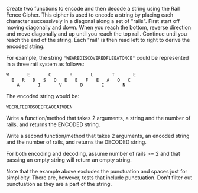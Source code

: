 Create two functions to encode and then decode a string using the Rail Fence Cipher. This cipher is used to encode a string by placing each character successively in a diagonal along a set of "rails". First start off moving diagonally and down. When you reach the bottom, reverse direction and move diagonally and up until you reach the top rail. Continue until you reach the end of the string. Each "rail" is then read left to right to derive the encoded string.

For example, the string `"WEAREDISCOVEREDFLEEATONCE"` could be represented in a three rail system as follows:
```
W       E       C       R       L       T       E
  E   R   D   S   O   E   E   F   E   A   O   C  
    A       I       V       D       E       N    
```
The encoded string would be:
```
WECRLTEERDSOEEFEAOCAIVDEN
```

Write a function/method that takes 2 arguments, a string and the number of rails, and returns the ENCODED string. 

Write a second function/method that takes 2 arguments, an encoded string and the number of rails, and returns the DECODED string.

For both encoding and decoding, assume number of rails >= 2 and that passing an empty string will return an empty string.

Note that the example above excludes the punctuation and spaces just for simplicity. There are, however, tests that include punctuation. Don't filter out punctuation as they are a part of the string.
